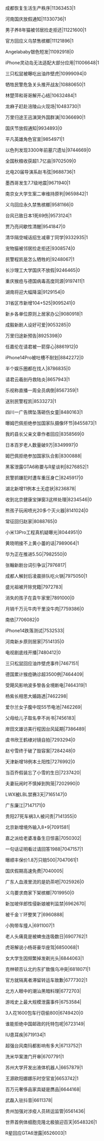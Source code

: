 成都恢复生活生产秩序|11363453|1

河南国庆放假通知|11330736|1

男子养8年猫被邻居捡走拒还|11221600|1

官方回应义乌禁售槟榔|11121896|1

Angelababy银色短发|11092918|0

iPhone灵动岛无法适配大部分应用|11006648|1

三只松鼠被曝吃出油炸壁虎|10999094|0

牺牲民警危急关头推开战友|10880650|1

林楚萍和哥哥解开心结|10632484|1

龙麻子赶赴涪陵山火现场|10483730|1

万里归途王迅演哭外国群演|10366690|1

国庆节放假通知|9934893|0

平凡英雄角色官宣|9854971|1

以色列发现3300年前墓穴遗址|9744669|0

全国秋粮收获超1.7亿亩|9702509|0

北电20届导演系赵韦弦|9688736|1

墨西哥发生7.7级地震|9671940|1

南京女大学生案二审维持原判|9659842|1

义乌回应永久禁售槟榔|9581166|0

台风已致日本1死69伤|9573124|1

贾乃亮间歇性清醒|9541847|0

清华隔空喊话招生减章丁同学|9332935|1

宠物猫被邻居捡走拒还|9308574|0

民警程凯是怎么牺牲的|9248067|1

长沙理工大学国庆不放假|9246465|0

重庆猴痘与德国病毒高度同源|9197411|1

湖南将迎大幅降温|9129154|0

31省区市新增104+525|9095241|0

新乡各单位原则上居家办公|9080918|1

成毅新剧人设好可爱|9053285|0

万里归途新预告|8925398|0

任嘉伦在请君被一箭穿心|8861912|0

iPhone14Pro被吐槽不耐划|8842272|0

半个娱乐圈都在找人|8786835|0

请君云羲剖丹救陆炎|8657943|1

乐视称直播一周全员病倒|8567359|1

送别民警程凯|8533273|1

四川一广告牌坠落砸伤女童|8480163|1

曝姆巴佩拒绝参加国家队摄像环节|8455873|1

我的县长父亲文章作者回应|8358569|0

日本百岁老人数量破9万|8349997|0

姆巴佩拒绝参加国家队合影|8300888|

黑客泄露GTA6称要与R星谈判|8276852|1

民警抓嫌犯时遭车重压身亡|8245917|0

湖北新增11例本土无症状|8236878|

收到北京健康宝弹窗3这样处理|8234546|0

熊孩子玩闹喷光20多个灭火器|8141024|0

常征回归赵家|8088765|0

小米13Pro工程真机疑曝光|8044951|0

黄晓明接不上黄小蕾的话|7989064|1

华为正在推进5.5G|7982550|0

张翰新剧台词引争议|7976817|

成都人解封后凌晨排队吃火锅|7975050|1

盛光祖被开除党籍|7972783|

消失的孩子在袁午家里|7891000|0

月销千万元牛肉干里没牛肉|7759386|0

南依|7706082|0

iPhone14跌落测试|7532533|

河南新乡原则居家|7514135|0

电视剧底线开播|7480412|0

三只松鼠回应油炸壁虎事件|7467151|

德国累计猴痘确诊超3500例|7464409|

受飓风影响波多黎各全境断电|7464319|1

杨紫长相思大婚路透|7462298|

爱尔兰女子腹中现55节电池|7462269|

父母给儿子取名李不尚书|7456183|

岸田文雄访美行程因台风延期|7386489|

虞书欣王鹤棣对镜自拍|7293294|0

赵兮雪终于破了毁容案|7284248|0

天津新增18例本土阳性|7276992|0

当百乔假装忘了小雪的生日|7237420|

夫妻玩闹时不慎掉到狗笼|7202990|0

LWX被LBL禁赛3天|7165147|0

广东廉江|7147171|0

贵阳27死车祸3人被问责|7141355|0

北京新增境外输入8+9|7091581|

嘉之派给老婆准备生日惊喜|7050302|

一句话证明看过请回答1988|7047157|1

曝顺丰保价1.8万只赔500|7047061|1

国庆假期高速免费|7040005|

广东人血液里流的是奶茶吧|7025926|0

义乌要求商家下架槟榔|7019950|0

新加坡伴郎性侵新娘被判监禁|6962670|

被千金丫环整笑了|6960888|

小狗带车撞人|6911007|1

老人头痛竟是被蜱虫连吸数日|6907762|1

虎哥解说小杨哥豪华座驾|6850068|1

女大学生因频繁掉发剃光头|6844063|1

克林顿否认北约东扩致俄乌冲突|6818071|1

官方就隔离者滞留转运车致歉|6777302|1

北方人眼中的潮汕黑暗料理|6772703|

游戏史上最大规模泄露事件|6753584|

3人花1600包车行窃偷800|6749420|0

谁能拒绝中国邮政的托特包呢|6723149|

IU患耳疾|6719134|1

超强台风南玛都影响有多大|6713752|1

洗米华案澳门开审|6707791|1

苏州大学开发出液体机器人|6657879|1

王源欧阳娜娜乐时空官宣|6653742|1

百万元奢侈品家具疑是赝品|6644168|

武磊入驻抖音|6611378|

贵州加强对涉疫人员转运监管|6561436|

世界首例体细胞克隆北极狼迎百天|6548326|1

R星回应GTA6泄露|6526003|1

